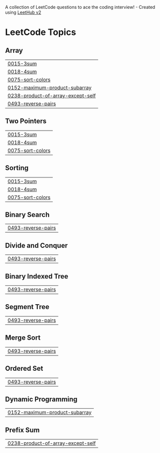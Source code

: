 A collection of LeetCode questions to ace the coding interview! - Created using [LeetHub v2](https://github.com/arunbhardwaj/LeetHub-2.0)
<!---LeetCode Topics Start-->
# LeetCode Topics
## Array
|  |
| ------- |
| [0015-3sum](https://github.com/Dipak-8/DSA-Array/tree/master/0015-3sum) |
| [0018-4sum](https://github.com/Dipak-8/DSA-Array/tree/master/0018-4sum) |
| [0075-sort-colors](https://github.com/Dipak-8/DSA-Array/tree/master/0075-sort-colors) |
| [0152-maximum-product-subarray](https://github.com/Dipak-8/DSA-Array/tree/master/0152-maximum-product-subarray) |
| [0238-product-of-array-except-self](https://github.com/Dipak-8/DSA-Array/tree/master/0238-product-of-array-except-self) |
| [0493-reverse-pairs](https://github.com/Dipak-8/DSA-Array/tree/master/0493-reverse-pairs) |
## Two Pointers
|  |
| ------- |
| [0015-3sum](https://github.com/Dipak-8/DSA-Array/tree/master/0015-3sum) |
| [0018-4sum](https://github.com/Dipak-8/DSA-Array/tree/master/0018-4sum) |
| [0075-sort-colors](https://github.com/Dipak-8/DSA-Array/tree/master/0075-sort-colors) |
## Sorting
|  |
| ------- |
| [0015-3sum](https://github.com/Dipak-8/DSA-Array/tree/master/0015-3sum) |
| [0018-4sum](https://github.com/Dipak-8/DSA-Array/tree/master/0018-4sum) |
| [0075-sort-colors](https://github.com/Dipak-8/DSA-Array/tree/master/0075-sort-colors) |
## Binary Search
|  |
| ------- |
| [0493-reverse-pairs](https://github.com/Dipak-8/DSA-Array/tree/master/0493-reverse-pairs) |
## Divide and Conquer
|  |
| ------- |
| [0493-reverse-pairs](https://github.com/Dipak-8/DSA-Array/tree/master/0493-reverse-pairs) |
## Binary Indexed Tree
|  |
| ------- |
| [0493-reverse-pairs](https://github.com/Dipak-8/DSA-Array/tree/master/0493-reverse-pairs) |
## Segment Tree
|  |
| ------- |
| [0493-reverse-pairs](https://github.com/Dipak-8/DSA-Array/tree/master/0493-reverse-pairs) |
## Merge Sort
|  |
| ------- |
| [0493-reverse-pairs](https://github.com/Dipak-8/DSA-Array/tree/master/0493-reverse-pairs) |
## Ordered Set
|  |
| ------- |
| [0493-reverse-pairs](https://github.com/Dipak-8/DSA-Array/tree/master/0493-reverse-pairs) |
## Dynamic Programming
|  |
| ------- |
| [0152-maximum-product-subarray](https://github.com/Dipak-8/DSA-Array/tree/master/0152-maximum-product-subarray) |
## Prefix Sum
|  |
| ------- |
| [0238-product-of-array-except-self](https://github.com/Dipak-8/DSA-Array/tree/master/0238-product-of-array-except-self) |
<!---LeetCode Topics End-->
